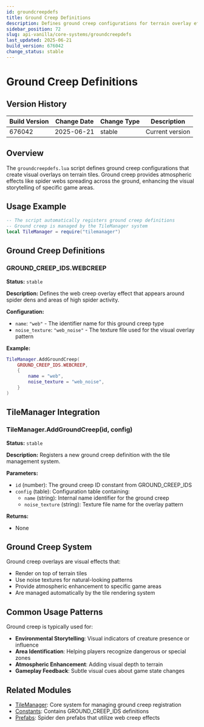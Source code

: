 ```yaml
---
id: groundcreepdefs
title: Ground Creep Definitions
description: Defines ground creep configurations for terrain overlay effects
sidebar_position: 72
slug: api-vanilla/core-systems/groundcreepdefs
last_updated: 2025-06-21
build_version: 676042
change_status: stable
---
```


# Ground Creep Definitions

## Version History
| Build Version | Change Date | Change Type | Description |
|---|----|----|----|
| 676042 | 2025-06-21 | stable | Current version |

## Overview

The `groundcreepdefs.lua` script defines ground creep configurations that create visual overlays on terrain tiles. Ground creep provides atmospheric effects like spider webs spreading across the ground, enhancing the visual storytelling of specific game areas.

## Usage Example

```lua
-- The script automatically registers ground creep definitions
-- Ground creep is managed by the TileManager system
local TileManager = require("tilemanager")
```

## Ground Creep Definitions

### GROUND_CREEP_IDS.WEBCREEP

**Status:** `stable`

**Description:**
Defines the web creep overlay effect that appears around spider dens and areas of high spider activity.

**Configuration:**
- `name`: `"web"` - The identifier name for this ground creep type
- `noise_texture`: `"web_noise"` - The texture file used for the visual overlay pattern

**Example:**
```lua
TileManager.AddGroundCreep(
    GROUND_CREEP_IDS.WEBCREEP,
    {
        name = "web",
        noise_texture = "web_noise",
    }
)
```

## TileManager Integration

### TileManager.AddGroundCreep(id, config)

**Status:** `stable`

**Description:**
Registers a new ground creep definition with the tile management system.

**Parameters:**
- `id` (number): The ground creep ID constant from GROUND_CREEP_IDS
- `config` (table): Configuration table containing:
  - `name` (string): Internal name identifier for the ground creep
  - `noise_texture` (string): Texture file name for the overlay pattern

**Returns:**
- None

## Ground Creep System

Ground creep overlays are visual effects that:
- Render on top of terrain tiles
- Use noise textures for natural-looking patterns
- Provide atmospheric enhancement to specific game areas
- Are managed automatically by the tile rendering system

## Common Usage Patterns

Ground creep is typically used for:
- **Environmental Storytelling**: Visual indicators of creature presence or influence
- **Area Identification**: Helping players recognize dangerous or special zones
- **Atmospheric Enhancement**: Adding visual depth to terrain
- **Gameplay Feedback**: Subtle visual cues about game state changes

## Related Modules

- [TileManager](mdc:dst-api-webdocs/path/to/tilemanager.md): Core system for managing ground creep registration
- [Constants](./constants.md): Contains GROUND_CREEP_IDS definitions
- [Prefabs](./prefabs.md): Spider den prefabs that utilize web creep effects
